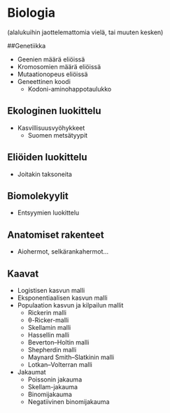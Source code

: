 # Biologia
(alalukuihin jaottelemattomia vielä, tai muuten kesken)

##Genetiikka
* Geenien määrä eliöissä
* Kromosomien määrä eliöissä
* Mutaationopeus eliöissä
* Geneettinen koodi
  * Kodoni-aminohappotaulukko

## Ekologinen luokittelu
* Kasvillisuusvyöhykkeet
  * Suomen metsätyypit

## Eliöiden luokittelu
* Joitakin taksoneita

## Biomolekyylit
* Entsyymien luokittelu

## Anatomiset rakenteet
* Aiohermot, selkärankahermot...

## Kaavat
* Logistisen kasvun malli 
* Eksponentiaalisen kasvun malli
* Populaation kasvun ja kilpailun mallit
  * Rickerin malli
  * θ-Ricker-malli
  * Skellamin malli
  * Hassellin malli
  * Beverton–Holtin  malli
  * Shepherdin malli
  * Maynard Smith–Slatkinin malli
  * Lotkan–Volterran malli
* Jakaumat
  * Poissonin jakauma
  * Skellam-jakauma
  * Binomijakauma
  * Negatiivinen binomijakauma
